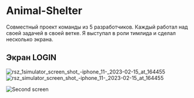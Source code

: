 # Animal-Shelter

Совместный проект команды из 5 разработчиков. Каждый работал над своей задачей в своей ветке. Я выступал в роли тимлида и cделал несколько экрана.

## Экран LOGIN


![rsz_1simulator_screen_shot_-_iphone_11_-_2023-02-15_at_164455](https://user-images.githubusercontent.com/107308461/219006807-9cf83c6f-7271-4ac9-9cc1-c3dc4f0c81cd.jpg)
![rsz_simulator_screen_shot_-_iphone_11_-_2023-02-15_at_164455](https://user-images.githubusercontent.com/107308461/219007265-838755c1-f749-4dae-86f7-ec8e0bc60059.jpg)

![Second screen](https://user-images.githubusercontent.com/107308461/219004634-0c000edf-cc21-46ff-a1ed-680c573617de.gif)
